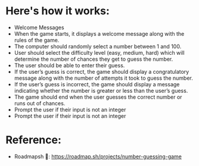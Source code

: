 # Here's how it works:
* Welcome Messages
* When the game starts, it displays a welcome message along with the rules of the game.
* The computer should randomly select a number between 1 and 100.
* User should select the difficulty level (easy, medium, hard) which will determine the number of chances they get to guess the number.
* The user should be able to enter their guess.
* If the user’s guess is correct, the game should display a congratulatory message along with the number of attempts it took to guess the number.
* If the user’s guess is incorrect, the game should display a message indicating whether the number is greater or less than the user’s guess.
* The game should end when the user guesses the correct number or runs out of chances.
* Prompt the user if their input is not an integer
* Prompt the user if their input is not an integer
# Reference:
* Roadmapsh 🔗: https://roadmap.sh/projects/number-guessing-game

